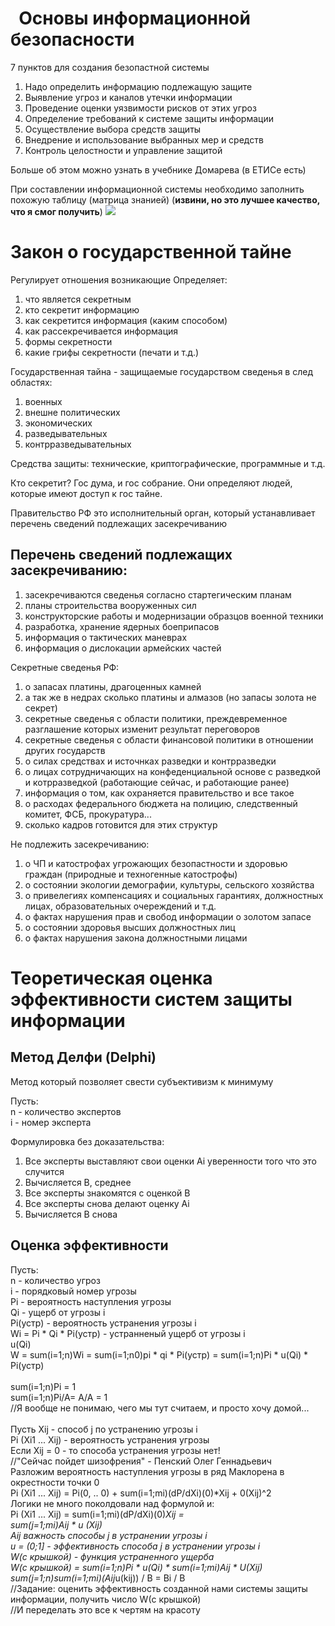 #   Основы информационной безопасности

7 пунктов для создания безопастной системы
1. Надо определить информацию подлежащую защите
2. Выявление угроз и каналов утечки информации
3. Проведение оценки уязвимости рисков от этих угроз
4. Определение требований к системе защиты информации
5. Осуществление выбора средств защиты
6. Внедрение и использование выбранных мер и средств
7. Контроль целостности и управление защитой

Больше об этом можно узнать в учебнике Домарева (в ЕТИСе есть)

При составлении информационной системы необходимо заполнить похожую таблицу (матрица знанией) (__извини, но это лучшее качество, что я смог получить__)
![](https://gitlab.com/Fnight/psu-education/blob/master/ОИБ/1.JPG)

# Закон о государственной тайне
Регулирует отношения возникающие 
Определяет:
1. что является секретным
2. кто секретит информацию
3. как секретится информация (каким способом)
4. как рассекречивается информация
5. формы секретности
6. какие грифы секретности (печати и т.д.)

Государственная тайна - защищаемые государством сведенья в след областях:
1. военных
2. внешне политических
3. экономических
4. разведывательных
5. контрразведывательных

Средства защиты: технические, криптографические, программные и т.д.

Кто секретит? Гос дума, и гос собрание. Они определяют людей, которые имеют доступ к гос тайне.

Правительство РФ это исполнительный орган, который устанавливает перечень сведений подлежащих засекречиванию

## Перечень сведений подлежащих засекречиванию:
1. засекречиваются сведенья согласно стартегическим планам
2. планы строительства вооруженных сил
3. конструкторские работы и модернизации образцов военной техники
4. разработка, хранение ядерных боеприпасов
5. информация о тактических маневрах
6. информация о дислокации армейских частей

Секретные сведенья РФ:
1. о запасах платины, драгоценных камней
2. а так же в недрах сколько платины и алмазов (но запасы золота не секрет)
3. секретные сведенья с области политики, преждевременное разглашение которых изменит результат переговоров
4. секретные сведенья с области финансовой политики в отношении других государств
5. о силах средствах и источнках разведки и контрразведки
6. о лицах сотрудничающих на конфеденциальной основе с разведкой и котрразведкой (работающие сейчас, и работающие ранее)
7. информация о том, как охраняется правительство и все такое
8. о расходах федерального бюджета на полицию, следственный комитет, ФСБ, прокуратура...
9. сколько кадров готовится для этих структур

Не подлежить засекречиванию:
1. о ЧП и катострофах угрожающих безопастности и здоровью граждан (природные и техногенные катострофы)
2. о состоянии экологии демографии, культуры, сельского хозяйства
3. о привелегиях компенсациях и социальных гарантиях, должностных лицах, образовательных очереждений и т.д.
4. о фактах нарушения прав и свобод 
информации о золотом запасе
5. о состоянии здоровья высших должностных лиц
6. о фактах нарушения закона должностными лицами

# Теоретическая оценка эффективности систем защиты информации
## Метод Делфи (Delphi)
Метод который позволяет свести субъективизм к минимуму

Пусть:<br>
n - количество экспертов<br>
i - номер эксперта

Формулировка без доказательства:
1. Все эксперты выставляют свои оценки Аi уверенности того что это случится
2. Вычисляется B, среднее
3. Все эксперты знакомятся с оценкой В
4. Все эксперты снова делают оценку Ai
5. Вычисляется В снова

## Оценка эффективности
Пусть: <br>
n - количество угроз<br>
i - порядковый номер угрозы<br>
Pi - вероятность наступления угрозы<br>
Qi - ущерб от угрозы i<br>
Pi(устр) - вероятность устранения угрозы i<br>
Wi = Pi * Qi * Pi(устр)  - устранненый ущерб от угрозы i<br>
u(Qi)<br>
W = sum(i=1;n)Wi = sum(i=1;n0)pi * qi * Pi(устр) = sum(i=1;n)Pi * u(Qi) * Pi(устр)<br>
<br>
sum(i=1;n)Pi = 1<br>
sum(i=1;n)Pi/A= A/A = 1<br>
//Я вообще не понимаю, чего мы тут считаем, и просто хочу домой...<br>
<br>
Пусть Xij - способ j по устранению угрозы i<br>
Pi (Xi1 ... Xij) - вероятность устранения угрозы<br>
Если Xij = 0 - то способа устранения угрозы нет!<br>
//"Сейчас пойдет шизофрения" - Пенский Олег Геннадьевич<br>
Разложим вероятность наступления угрозы в ряд Маклорена в окрестности точки 0<br>
Pi (Xi1 ... Xij) = Pi(0, .. 0) + sum(i=1;mi)(dP/dXi)(0)*Xij + 0(Xij)^2<br>
Логики не много поколдовали над формулой и:<br>
Pi (Xi1 ... Xij) = sum(i=1;mi)(dP/dXi)(0)*Xij = <br>
sum(j=1;mi)Aij * u (Xij) <br>
Аij важность способы j в устранении угрозы i<br>
u = (0;1] - эффективность способа j в устранении угрозы i<br>
W(c крышкой) - функция устраненного ущерба<br>
W(c крышкой) = sum(i=1;n)Pi * u(Qi) * sum(i=1;mi)Aij * U(Xij)<br>
sum(j=1;n)sum(i=1;mi)(Aij*u(kij)) / B = Bi / B<br>
//Задание: оценить эффективность созданной нами системы защиты информации, получить число W(с крышкой) <br>
//И переделать это все к чертям на красоту